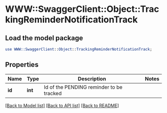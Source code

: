 # WWW::SwaggerClient::Object::TrackingReminderNotificationTrack

## Load the model package
```perl
use WWW::SwaggerClient::Object::TrackingReminderNotificationTrack;
```

## Properties
Name | Type | Description | Notes
------------ | ------------- | ------------- | -------------
**id** | **int** | Id of the PENDING reminder to be tracked | 

[[Back to Model list]](../README.md#documentation-for-models) [[Back to API list]](../README.md#documentation-for-api-endpoints) [[Back to README]](../README.md)


